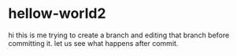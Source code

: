 # hellow-world2
hi this is me trying to create a branch and editing that branch before committing it. let us see what happens after commit.
